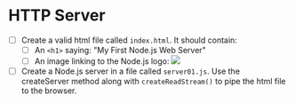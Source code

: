 # HTTP Server

- [ ] Create a valid html file called `index.html`. It should contain:
    - [ ] An `<h1>` saying: "My First Node.js Web Server" 
    - [ ] An image linking to the Node.js logo: ![](https://rawgit.com/nodejs/nodejs.org/886b30fde80f35fd0db98793f258d78a9ae0a997/static/images/logo-light.svg)
- [ ] Create a Node.js server in a file called `server01.js`. Use the createServer method along with `createReadStream()` to pipe the html file to the browser.